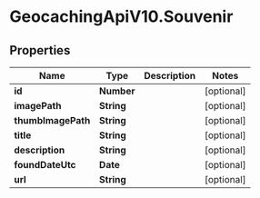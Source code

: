 # GeocachingApiV10.Souvenir

## Properties
Name | Type | Description | Notes
------------ | ------------- | ------------- | -------------
**id** | **Number** |  | [optional] 
**imagePath** | **String** |  | [optional] 
**thumbImagePath** | **String** |  | [optional] 
**title** | **String** |  | [optional] 
**description** | **String** |  | [optional] 
**foundDateUtc** | **Date** |  | [optional] 
**url** | **String** |  | [optional] 



